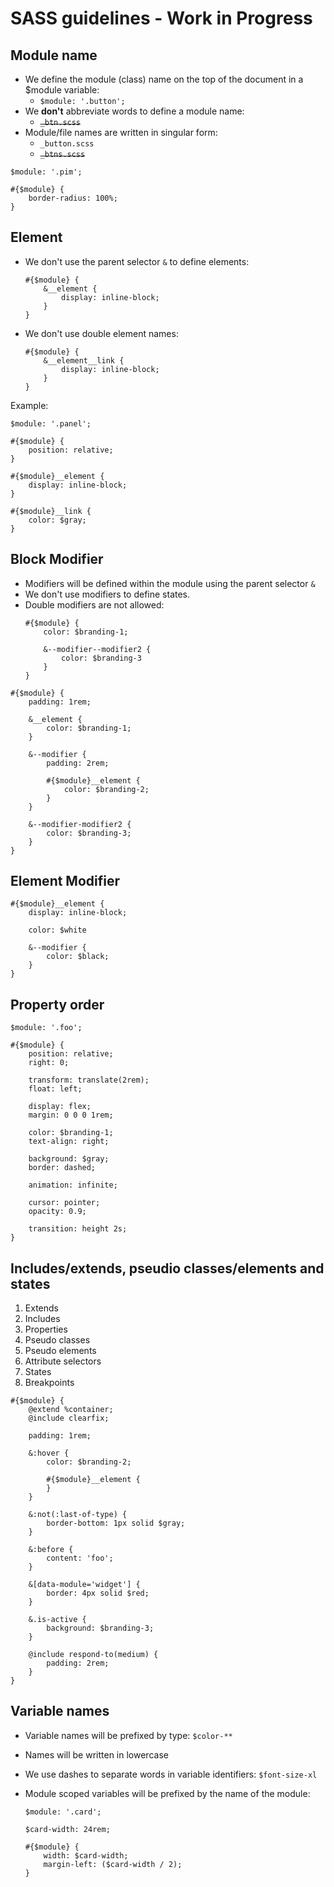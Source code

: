 # SASS guidelines - Work in Progress

## Module name

* We define the module (class) name on the top of the document in a $module variable:
	* `$module: '.button';`
* We **don't** abbreviate words to define a module name:
	* ~~`_btn.scss`~~
* Module/file names are written in singular form:
	* `_button.scss`
	* ~~`_btns.scss`~~

```
$module: '.pim';

#{$module} {
	border-radius: 100%;
}
```

## Element

* We don't use the parent selector `&` to define elements:
	```
	#{$module} {
		&__element {
			display: inline-block;
		}
	}
	```
* We don't use double element names:
	```
	#{$module} {
		&__element__link {
			display: inline-block;
		}
	}
	```

Example:

```
$module: '.panel';

#{$module} {
	position: relative;
}

#{$module}__element {
	display: inline-block;
}

#{$module}__link {
	color: $gray;
}
```

## Block Modifier

* Modifiers will be defined within the module using the parent selector `&`
* We don't use modifiers to define states.
* Double modifiers are not allowed:
	```
	#{$module} {
		color: $branding-1;

		&--modifier--modifier2 {
			color: $branding-3
		}
	}
	```

```
#{$module} {
	padding: 1rem;

	&__element {
		color: $branding-1;
	}

	&--modifier {
		padding: 2rem;

		#{$module}__element {
			color: $branding-2;
		}
	}

	&--modifier-modifier2 {
		color: $branding-3;
	}
}
```

## Element Modifier

```
#{$module}__element {
	display: inline-block;

	color: $white

	&--modifier {
		color: $black;
	}
}
```

## Property order

```
$module: '.foo';

#{$module} {
	position: relative;
	right: 0;

	transform: translate(2rem);
	float: left;

	display: flex;
	margin: 0 0 0 1rem;

	color: $branding-1;
	text-align: right;

	background: $gray;
	border: dashed;

	animation: infinite;

	cursor: pointer;
	opacity: 0.9;

	transition: height 2s;
}
```

## Includes/extends, pseudio classes/elements and states

1. Extends
2. Includes
3. Properties
4. Pseudo classes
5. Pseudo elements
6. Attribute selectors
7. States
8. Breakpoints

```
#{$module} {
	@extend %container;
	@include clearfix;

	padding: 1rem;

	&:hover {
		color: $branding-2;

		#{$module}__element {
		}
	}

	&:not(:last-of-type) {
		border-bottom: 1px solid $gray;
	}

	&:before {
		content: 'foo';
	}

	&[data-module='widget'] {
		border: 4px solid $red;
	}

	&.is-active {
		background: $branding-3;
	}

	@include respond-to(medium) {
		padding: 2rem;
	}
}
```

## Variable names

* Variable names will be prefixed by type: `$color-**`
* Names will be written in lowercase
* We use dashes to separate words in variable identifiers: `$font-size-xl`
* Module scoped variables will be prefixed by the name of the module:

	```
	$module: '.card';

	$card-width: 24rem;

	#{$module} {
		width: $card-width;
		margin-left: ($card-width / 2);
	}
	```